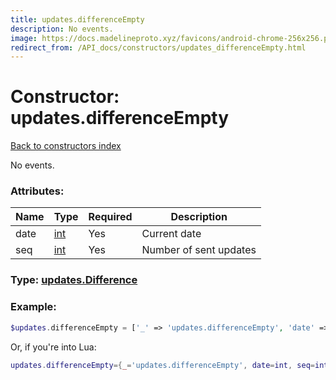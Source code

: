 ```yaml
---
title: updates.differenceEmpty
description: No events.
image: https://docs.madelineproto.xyz/favicons/android-chrome-256x256.png
redirect_from: /API_docs/constructors/updates_differenceEmpty.html
---
```

# Constructor: updates.differenceEmpty  
[Back to constructors index](index.md)



No events.

### Attributes:

| Name     |    Type       | Required | Description |
|----------|---------------|----------|-------------|
|date|[int](../types/int.md) | Yes|Current date|
|seq|[int](../types/int.md) | Yes|Number of sent updates|



### Type: [updates.Difference](../types/updates.Difference.md)


### Example:

```php
$updates.differenceEmpty = ['_' => 'updates.differenceEmpty', 'date' => int, 'seq' => int];
```  


Or, if you're into Lua:

```lua
updates.differenceEmpty={_='updates.differenceEmpty', date=int, seq=int}

```


